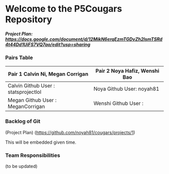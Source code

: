 # Welcome to the P5Cougars Repository
 
##### Project Plan: https://docs.google.com/document/d/12MikN6erqEzmTGDvZh2lsmTSRd4t44Dd1UiFS7VQ7ao/edit?usp=sharing


### Pairs Table

| Pair 1 Calvin Ni, Megan Corrigan  | Pair 2 Noya Hafiz, Wenshi Bao |
| ------------- | ------------- |
| Calvin Github User : statsprojectlol | Noya Github User: noyah81  |
| Megan  Github User : MeganCorrigan | Wenshi Github User : | 





### Backlog of Git

(Project Plan) (https://github.com/noyah81/cougars/projects/1)

This will be embedded given time.


### **Team Responsibilities**

(to be updated)
